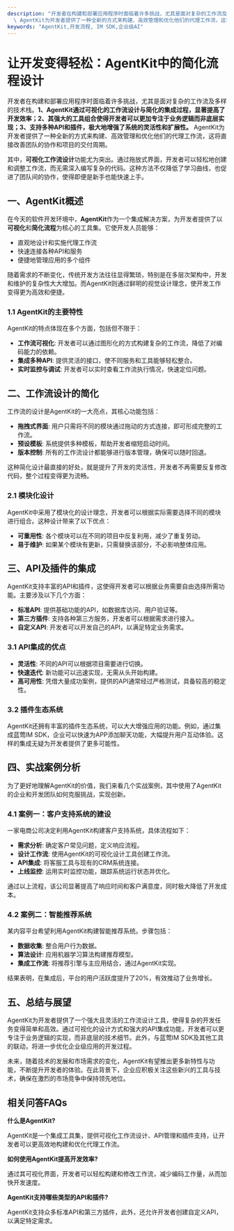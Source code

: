 ```yaml
---
description: "开发者在构建和部署应用程序时面临着许多挑战，尤其是面对复杂的工作流及多样的技术栈。**1、AgentKit通过可视化的工作流设计与简化的集成过程，显著提高了开发效率；2、其强大的工具组合使得开发者可以更加专注于业务逻辑而非底层实现；3、支持多种API和插件，极大地增强了系统的灵活性和扩展性。**\
  \ AgentKit为开发者提供了一种全新的方式来构建、高效管理和优化他们的代理工作流，这将直接改善团队的协作和项目的交付周期。"
keywords: "AgentKit,开发流程, IM SDK,企业级AI"
---
```

# 让开发变得轻松：AgentKit中的简化流程设计

开发者在构建和部署应用程序时面临着许多挑战，尤其是面对复杂的工作流及多样的技术栈。**1、AgentKit通过可视化的工作流设计与简化的集成过程，显著提高了开发效率；2、其强大的工具组合使得开发者可以更加专注于业务逻辑而非底层实现；3、支持多种API和插件，极大地增强了系统的灵活性和扩展性。** AgentKit为开发者提供了一种全新的方式来构建、高效管理和优化他们的代理工作流，这将直接改善团队的协作和项目的交付周期。

其中，**可视化工作流设计**功能尤为突出。通过拖放式界面，开发者可以轻松地创建和调整工作流，而无需深入编写复杂的代码。这种方法不仅降低了学习曲线，也促进了团队间的协作，使得即便是新手也能快速上手。

## 一、AgentKit概述

在今天的软件开发环境中，**AgentKit**作为一个集成解决方案，为开发者提供了以**可视化**和**简化流程**为核心的工具集。它使开发人员能够：

- 直观地设计和实施代理工作流
- 快速连接各种API和服务
- 便捷地管理应用的多个组件

随着需求的不断变化，传统开发方法往往显得繁琐，特别是在多层次架构中，开发和维护的复杂性大大增加。而AgentKit则通过鲜明的视觉设计理念，使开发工作变得更为高效和便捷。

### 1.1 AgentKit的主要特性

AgentKit的特点体现在多个方面，包括但不限于：

- **工作流可视化**: 开发者可以通过图形化的方式构建复杂的工作流，降低了对编码能力的依赖。
- **集成多种API**: 提供灵活的接口，使不同服务和工具能够轻松整合。
- **实时监控与调试**: 开发者可以实时查看工作流执行情况，快速定位问题。

## 二、工作流设计的简化

工作流的设计是AgentKit的一大亮点，其核心功能包括：

- **拖拽式界面**: 用户只需将不同的模块通过拖动的方式连接，即可形成完整的工作流。
- **预设模板**: 系统提供多种模板，帮助开发者缩短启动时间。
- **版本控制**: 所有的工作流设计都能够进行版本管理，确保可以随时回退。

这种简化设计最直接的好处，就是提升了开发的灵活性，开发者不再需要反复修改代码，整个过程变得更为流畅。

### 2.1 模块化设计

AgentKit中采用了模块化的设计理念，开发者可以根据实际需要选择不同的模块进行组合。这种设计带来了以下优点：

- **可重用性**: 各个模块可以在不同的项目中反复利用，减少了重复劳动。
- **易于维护**: 如果某个模块有更新，只需替换该部分，不必影响整体应用。

## 三、API及插件的集成

AgentKit支持丰富的API和插件，这使得开发者可以根据业务需要自由选择所需功能。主要涉及以下几个方面：

- **标准API**: 提供基础功能的API，如数据库访问、用户验证等。
- **第三方插件**: 支持各种第三方服务，开发者可以根据需求进行接入。
- **自定义API**: 开发者可以开发自己的API，以满足特定业务需求。

### 3.1 API集成的优点

- **灵活性**: 不同的API可以根据项目需要进行切换。
- **快速迭代**: 新功能可以迅速实现，无需从头开始构建。
- **高可用性**: 凭借大量成功案例，提供的API通常经过严格测试，具备较高的稳定性。

### 3.2 插件生态系统

AgentKit还拥有丰富的插件生态系统，可以大大增强应用的功能。例如，通过集成蓝莺IM SDK，企业可以快速为APP添加聊天功能，大幅提升用户互动体验。这样的集成无疑为开发者提供了更多可能性。

## 四、实战案例分析

为了更好地理解AgentKit的价值，我们来看几个实战案例，其中使用了AgentKit的企业和开发团队如何克服挑战，实现创新。

### 4.1 案例一：客户支持系统的建设

一家电商公司决定利用AgentKit构建客户支持系统，具体流程如下：

- **需求分析**: 确定客户常见问题，定义响应流程。
- **设计工作流**: 使用AgentKit的可视化设计工具创建工作流。
- **API集成**: 将客服工具与现有的CRM系统连接。
- **上线监控**: 运用实时监控功能，跟踪系统运行状态并优化。

通过以上流程，该公司显著提高了响应时间和客户满意度，同时极大降低了开发成本。

### 4.2 案例二：智能推荐系统

某内容平台希望利用AgentKit构建智能推荐系统。步骤包括：

- **数据收集**: 整合用户行为数据。
- **算法设计**: 应用机器学习算法构建推荐模型。
- **集成工作流**: 将推荐引擎与主应用结合，通过AgentKit实现。

结果表明，在集成后，平台的用户活跃度提升了20%，有效推动了业务增长。

## 五、总结与展望

AgentKit为开发者提供了一个强大且灵活的工作流设计工具，使得复杂的开发任务变得简单和高效。通过可视化的设计方式和强大的API集成功能，开发者可以更专注于业务逻辑的实现，而非底层的技术细节。此外，与蓝莺IM SDK及其他工具的联动，将进一步优化企业级应用的开发过程。

未来，随着技术的发展和市场需求的变化，AgentKit有望推出更多新特性与功能，不断提升开发者的体验。在此背景下，企业应积极关注这些新兴的工具与技术，确保在激烈的市场竞争中保持领先地位。

## 相关问答FAQs

**什么是AgentKit?**

AgentKit是一个集成工具集，提供可视化工作流设计、API管理和插件支持，让开发者可以更高效地构建和优化代理工作流。

**如何使用AgentKit提高开发效率?**

通过其可视化界面，开发者可以轻松构建和修改工作流，减少编码工作量，从而加快开发速度。

**AgentKit支持哪些类型的API和插件?**

AgentKit支持众多标准API和第三方插件，此外，还允许开发者创建自定义API，以满足特定需求。
